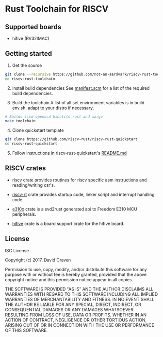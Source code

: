# Rust Toolchain for RISCV
## Supported boards
* hifive (RV32IMAC)

## Getting started
1. Get the source
```sh
git clone --recursive https://github.com/not-an-aardvark/riscv-rust-toolchain
cd riscv-rust-toolchain
```

2. Install build dependencies
See [manifest.scm](https://github.com/riscv-rust/riscv-rust-toolchain/blob/master/manifest.scm)
for a list of the required build dependencies.

3. Build the toolchain
A list of all set environment variables is in build-env.sh, adapt
to your distro if necessary.

```sh
# Builds llvm openocd binutils rust and xargo
make toolchain
```

4. Clone quickstart template
```sh
git clone https://github.com/riscv-rust/riscv-rust-quickstart
cd riscv-rust-quickstart
```

5. Follow instructions in riscv-rust-quickstart's [README.md](https://github.com/riscv-rust/riscv-rust-quickstart/blob/master/README.md)

## RISCV crates
* [riscv](https://github.com/riscv-rust/riscv) crate provides routines for riscv
specific asm instructions and reading/writing csr's.

* [riscv-rt](https://github.com/riscv-rust/riscv-rt) crate provides startup code,
linker script and interrupt handling code.

* [e310x](https://github.com/riscv-rust/e310x) crate is a svd2rust generated api
to Freedom E310 MCU peripherals.

* [hifive](https://github.com/riscv-rust/hifive) crate is a board support crate for
the hifive board.

## License
ISC License

Copyright (c) 2017, David Craven

Permission to use, copy, modify, and/or distribute this software for any
purpose with or without fee is hereby granted, provided that the above
copyright notice and this permission notice appear in all copies.

THE SOFTWARE IS PROVIDED "AS IS" AND THE AUTHOR DISCLAIMS ALL WARRANTIES WITH
REGARD TO THIS SOFTWARE INCLUDING ALL IMPLIED WARRANTIES OF MERCHANTABILITY
AND FITNESS. IN NO EVENT SHALL THE AUTHOR BE LIABLE FOR ANY SPECIAL, DIRECT,
INDIRECT, OR CONSEQUENTIAL DAMAGES OR ANY DAMAGES WHATSOEVER RESULTING FROM
LOSS OF USE, DATA OR PROFITS, WHETHER IN AN ACTION OF CONTRACT, NEGLIGENCE
OR OTHER TORTIOUS ACTION, ARISING OUT OF OR IN CONNECTION WITH THE USE OR
PERFORMANCE OF THIS SOFTWARE.
